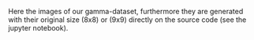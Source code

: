 Here the images of our gamma-dataset, 
furthermore they are generated with their original size (8x8) or (9x9)
directly on the source code (see the jupyter notebook).
